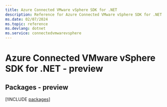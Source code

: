 ```yaml
---
title: Azure Connected VMware vSphere SDK for .NET
description: Reference for Azure Connected VMware vSphere SDK for .NET
ms.date: 02/07/2024
ms.topic: reference
ms.devlang: dotnet
ms.service: connectedvmwarevsphere
---
```

# Azure Connected VMware vSphere SDK for .NET - preview
## Packages - preview
[!INCLUDE [packages](connected-vmware-vsphere-index.md)]